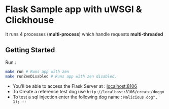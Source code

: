 # Flask Sample app with uWSGI & Clickhouse
It runs 4 processes (**multi-process**) which handle requests **multi-threaded**

## Getting Started
Run :
```bash
make run # Runs app with zen
make runZenDisabled # Runs app with zen disabled.
```

- You'll be able to access the Flask Server at : [localhost:8106](http://localhost:8088)
- To Create a reference test dog use `http://localhost:8106/create/doggo`
- To test a sql injection enter the following dog name : `Malicious dog", 1); -- `

